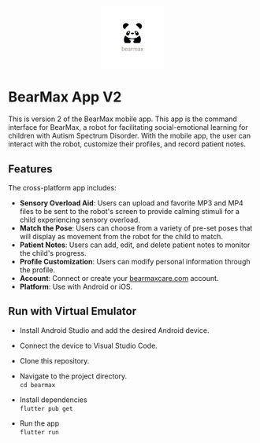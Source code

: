 
<center>
  <img src="bearmax/assets/images/bearmax-panda-full-title.png" alt="Bearmax" width="25%">
</center>

# BearMax App V2
This is version 2 of the BearMax mobile app. This app is the command interface for BearMax, a robot for facilitating social-emotional learning for children with Autism Spectrum Disorder. With the mobile app, the user can interact with the robot, customize their profiles, and record patient notes.

## Features
The cross-platform app includes: 

- **Sensory Overload Aid**: Users can upload and favorite MP3 and MP4 files to be sent to the robot's screen to provide calming stimuli for a child experiencing sensory overload.
- **Match the Pose**: Users can choose from a variety of pre-set poses that will display as movement from the robot for the child to match.
- **Patient Notes**: Users can add, edit, and delete patient notes to monitor the child's progress.
- **Profile Customization**: Users can modify personal information through the profile.
- **Account**: Connect or create your [bearmaxcare.com](https://bearmaxcare.com/) account.
- **Platform**: Use with Android or iOS.


## Run with Virtual Emulator
- Install Android Studio and add the desired Android device.
- Connect the device to Visual Studio Code.
- Clone this repository.
- Navigate to the project directory.\
``` cd bearmax ```
- Install dependencies\
``` flutter pub get ``` 

- Run the app\
``` flutter run ```